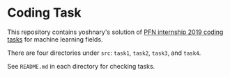 # Coding Task
This repository contains yoshnary's solution of [PFN internship 2019 coding tasks](https://github.com/pfnet/intern-coding-tasks) for machine learning fields.

There are four directories under `src`: `task1`, `task2`, `task3`, and `task4`.

See `README.md` in each directory for checking tasks.
